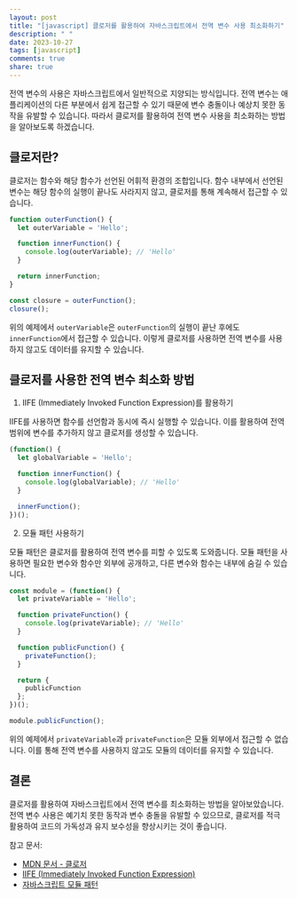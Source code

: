 ```yaml
---
layout: post
title: "[javascript] 클로저를 활용하여 자바스크립트에서 전역 변수 사용 최소화하기"
description: " "
date: 2023-10-27
tags: [javascript]
comments: true
share: true
---
```


전역 변수의 사용은 자바스크립트에서 일반적으로 지양되는 방식입니다. 전역 변수는 애플리케이션의 다른 부분에서 쉽게 접근할 수 있기 때문에 변수 충돌이나 예상치 못한 동작을 유발할 수 있습니다. 따라서 클로저를 활용하여 전역 변수 사용을 최소화하는 방법을 알아보도록 하겠습니다.

## 클로저란?

클로저는 함수와 해당 함수가 선언된 어휘적 환경의 조합입니다. 함수 내부에서 선언된 변수는 해당 함수의 실행이 끝나도 사라지지 않고, 클로저를 통해 계속해서 접근할 수 있습니다.

```javascript
function outerFunction() {
  let outerVariable = 'Hello';

  function innerFunction() {
    console.log(outerVariable); // 'Hello'
  }

  return innerFunction;
}

const closure = outerFunction();
closure();
```

위의 예제에서 `outerVariable`은 `outerFunction`의 실행이 끝난 후에도 `innerFunction`에서 접근할 수 있습니다. 이렇게 클로저를 사용하면 전역 변수를 사용하지 않고도 데이터를 유지할 수 있습니다.

## 클로저를 사용한 전역 변수 최소화 방법

1. IIFE (Immediately Invoked Function Expression)를 활용하기

IIFE를 사용하면 함수를 선언함과 동시에 즉시 실행할 수 있습니다. 이를 활용하여 전역 범위에 변수를 추가하지 않고 클로저를 생성할 수 있습니다.

```javascript
(function() {
  let globalVariable = 'Hello';

  function innerFunction() {
    console.log(globalVariable); // 'Hello'
  }

  innerFunction();
})();
```

2. 모듈 패턴 사용하기

모듈 패턴은 클로저를 활용하여 전역 변수를 피할 수 있도록 도와줍니다. 모듈 패턴을 사용하면 필요한 변수와 함수만 외부에 공개하고, 다른 변수와 함수는 내부에 숨길 수 있습니다.

```javascript
const module = (function() {
  let privateVariable = 'Hello';

  function privateFunction() {
    console.log(privateVariable); // 'Hello'
  }

  function publicFunction() {
    privateFunction();
  }

  return {
    publicFunction
  };
})();

module.publicFunction();
```

위의 예제에서 `privateVariable`과 `privateFunction`은 모듈 외부에서 접근할 수 없습니다. 이를 통해 전역 변수를 사용하지 않고도 모듈의 데이터를 유지할 수 있습니다.

## 결론

클로저를 활용하여 자바스크립트에서 전역 변수를 최소화하는 방법을 알아보았습니다. 전역 변수 사용은 예기치 못한 동작과 변수 충돌을 유발할 수 있으므로, 클로저를 적극 활용하여 코드의 가독성과 유지 보수성을 향상시키는 것이 좋습니다.

참고 문서:
- [MDN 문서 - 클로저](https://developer.mozilla.org/ko/docs/Web/JavaScript/Closures)
- [IIFE (Immediately Invoked Function Expression)](https://developer.mozilla.org/ko/docs/Glossary/IIFE)
- [자바스크립트 모듈 패턴](https://hyunseob.github.io/2016/08/30/javascript-module-pattern/)